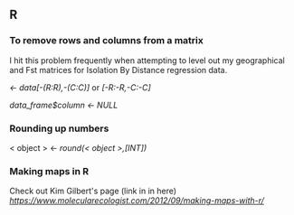 ## R

### To remove rows and columns from a matrix
I hit this problem frequently when attempting to level out my geographical and Fst matrices for Isolation By Distance regression
data.

*<- data[-(R:R),-(C:C)]* or *[-R:-R,-C:-C]*

*data_frame$column <- NULL*

### Rounding up numbers
< object > <- *round(< object >,[INT])*

### Making maps in R
Check out Kim Gilbert's page (link in in here) *https://www.molecularecologist.com/2012/09/making-maps-with-r/*
